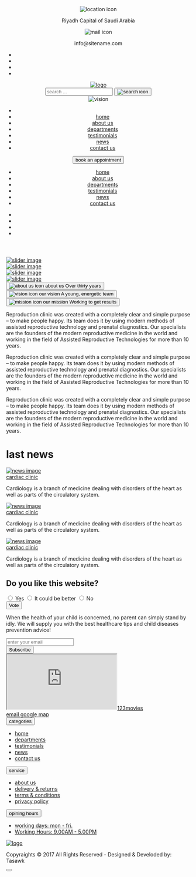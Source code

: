 <!DOCTYPE html>
<html dir="ltr" lang="en">
   <head>
      <meta charset="utf-8" />
      <meta http-equiv="X-UA-Compatible" content="IE=edge" />
      <meta name="viewport" content="width=device-width, initial-scale=1" />
      <title>index</title>
      <!-- Bootstrap -->
      <link href="css/bootstrap.min.css" rel="stylesheet">
      <!-- fontawesome -->
      <link href="css/fontawesome.min.css" rel="stylesheet" />
      <!-- linearicons -->
      <link rel="stylesheet" href="https://cdn.linearicons.com/free/1.0.0/icon-font.min.css" />
      <!-- owl carousel -->
      <link rel="stylesheet" href="css/owl.theme.default.min.css" />
      <link rel="stylesheet" href="css/owl.carousel.css" />
      <!-- wow.js style -->
      <link rel="stylesheet" href="css/animate.css" />
      <!-- stylesheet -->
      <link href="css/style.css" rel="stylesheet" />
      <!-- <link href="font/stylesheet.css" rel="stylesheet">-->
      <!-- HTML5 Shim and Respond.js IE8 support of HTML5 elements and media queries -->
      <!-- WARNING: Respond.js doesn't work if you view the page via file:// -->
      <!--[if lt IE 9]>
      <script src="https://oss.maxcdn.com/libs/html5shiv/3.7.0/html5shiv.js"></script>
      <script src="https://oss.maxcdn.com/libs/respond.js/1.4.2/respond.min.js"></script>
      <![endif]-->
   </head>
   <body>
      <div class="cover"></div>
      <!-- start header section -->
      <header>
         <div class="intro-bar">
            <div class="container">
               <div class="intro-content">
                  <div class="address-section">
                     <div class="address">
                        <img src="images/location-icon.png" alt="location icon">
                        <p class="address-info city-name"> Riyadh Capital of Saudi Arabia</p>
                     </div>
                     <div class="address">
                        <img src="images/mail-icon.png" alt="mail icon">
                        <p class="address-info"> info@sitename.com</p>
                     </div>
                  </div>
                  <div class="social-section">
                     <ul class="social-icons">
                        <li>
                           <a href="#">
                           <i class="fab fa-facebook-f social-icon"></i>
                           </a>
                        </li>
                        <li>
                           <a href="#">
                           <i class="fab fa-twitter social-icon"></i>
                           </a>
                        </li>
                        <li>
                           <a href="#">
                           <i class="fab fa-instagram social-icon"></i>
                           </a>
                        </li>
                        <li>
                           <a href="#">
                           <i class="fab fa-snapchat-ghost social-icon"></i>
                           </a>
                        </li>
                     </ul>
                  </div>
               </div>
            </div>
         </div>
         <div class="search-section wow pulse">
            <div class="container">
               <div class="search-bar">
                  <div class="logo">
                     <a href="#">
                     <img class="img-responsive" src="images/logo.png" alt="logo" />
                     </a>
                  </div>
                  <div class="search-box">
                     <input class="search-input" type="text" name="text" placeholder="search ...">
                     <button class="search-btn"><img class="search-icon" src="images/search-icon.png" alt="search icon"></button>
                  </div>
                  <div class="vision-image">
                     <img class="img-responsive" src="images/vision.png" alt="vision">
                  </div>
               </div>
            </div>
         </div>
         <div class="container">
            <div class="nav-bar">
               <nav class="nav-nav">
                  <ul class="nav-list  navv">
                     <li class="hidden-lg hidden-md">
                        <span class="lnr lnr-cross re-hide"></span>
                     </li>
                     <li>
                        <a href="#" class="menu-link">home</a>
                     </li>
                     <li>
                        <a href="#" class="menu-link">about us</a>
                     </li>
                     <li>
                        <a href="#" class="menu-link">departments</a>
                     </li>
                     <li>
                        <a href="#" class="menu-link">testimonials </a>
                     </li>
                     <li>
                        <a href="#" class="menu-link">news </a>
                     </li>
                     <li>
                        <a href="#!" class="menu-link">contact us </a>
                     </li>
                  </ul>
               </nav>
               <button class="booking-btn">book an appointment</button>
            </div>
         </div>
         <div class="hidden-lg hidden-md">
            <a class="nav-toggle" href="#!">
            <span class="lnr lnr-menu re-show menu-button"></span>
            </a>
            <div class="menu-screen">
               <span class="lnr lnr-cross standard-btn close-button"></span>
               <ul class="menu-list">
                  <li><a href="#" class="mobile-menu-link">home</a></li>
                  <li><a href="#" class="mobile-menu-link">about us</a></li>
                  <li><a href="#" class="mobile-menu-link">departments</a></li>
                  <li><a href="#" class="mobile-menu-link">testimonials</a></li>
                  <li><a href="#" class="mobile-menu-link">news</a></li>
                  <li><a href="#" class="mobile-menu-link">contact us</a></li>
               </ul>
               <div class="social-section">
                  <ul class="social-icons">
                     <li>
                        <a href="#">
                        <i class="fab fa-facebook-f social-icon"></i>
                        </a>
                     </li>
                     <li>
                        <a href="#">
                        <i class="fab fa-twitter social-icon"></i>
                        </a>
                     </li>
                     <li>
                        <a href="#">
                        <i class="fab fa-instagram social-icon"></i>
                        </a>
                     </li>
                     <li>
                        <a href="#">
                        <i class="fab fa-snapchat-ghost social-icon"></i>
                        </a>
                     </li>
                  </ul>
               </div>
            </div>
         </div>
      </header>
      <!-- end header section -->
      <!-- start slider carousel -->
      <div class="owl-carousel re-carousel slider owl-theme">
         <div class="item">
            <a href="#">
            <img class="img-responsive" src="images/slider-img.png" alt="slider image" />
            </a>
         </div>
         <div class="item">
            <a href="#">
            <img class="img-responsive" src="images/slider-img.png" alt="slider image" />
            </a>
         </div>
         <div class="item">
            <a href="#">
            <img class="img-responsive" src="images/slider-img.png" alt="slider image" />
            </a>
         </div>
         <div class="item">
            <a href="#">
            <img class="img-responsive" src="images/slider-img.png" alt="slider image" />
            </a>
         </div>
      </div>
      <!-- end slider carousel -->
      <!-- start tabs section -->
      <div class="container wow pulse">
         <section class ="wrapper">
            <div class="content">
               <!-- Tab links -->
               <div class="tabs">
                  <button class="tablinks active" data-country="about-us">
                  <span class="tab-icon-div">
                  <img class="tab-icon" src="images/about-us-icon.png" alt="about us icon">
                  </span>
                  <span class="tab-title" data-title="about us">about us</span>
                  <span class="tab-slogen">Over thirty years</span>
                  </button>
                  <button class="tablinks" data-country="vision">
                  <span class="tab-icon-div">
                  <img class="tab-icon" src="images/vision-icon.png" alt="vision icon">
                  </span>
                  <span class="tab-title" data-title="vision">our vision</span>
                  <span class="tab-slogen">A young, energetic team</span>
                  </button>
                  <button class="tablinks" data-country="mission">
                  <span class="tab-icon-div">
                  <img class="tab-icon" src="images/mission-icon.png" alt="mission icon">
                  </span>
                  <span class="tab-title" data-title="mission">our mission</span>
                  <span class="tab-slogen">Working to get results</span>
                  </button>
               </div>
               <!-- Tab content -->
               <div class="wrapper_tabcontent">
                  <div id="about-us" class="tabcontent active">
                     <p class="tab-content-text">Reproduction clinic was created with a completely clear and simple purpose – to make people
                        happy. Its team does it by using modern methods of assisted reproductive technology and prenatal diagnostics.
                        Our specialists are the founders of the modern reproductive medicine in the world and working in the
                        field of Assisted Reproductive Technologies for more than 10 years. 
                     </p>
                  </div>
                  <div id="vision" class="tabcontent">
                     <p class="tab-content-text">Reproduction clinic was created with a completely clear and simple purpose – to make people
                        happy. Its team does it by using modern methods of assisted reproductive technology and prenatal diagnostics.
                        Our specialists are the founders of the modern reproductive medicine in the world and working in the
                        field of Assisted Reproductive Technologies for more than 10 years. 
                     </p>
                  </div>
                  <div id="mission" class="tabcontent">
                     <p class="tab-content-text">Reproduction clinic was created with a completely clear and simple purpose – to make people
                        happy. Its team does it by using modern methods of assisted reproductive technology and prenatal diagnostics.
                        Our specialists are the founders of the modern reproductive medicine in the world and working in the
                        field of Assisted Reproductive Technologies for more than 10 years. 
                     </p>
                  </div>
               </div>
            </div>
         </section>
      </div>
      <!-- end tabs section -->
      <!-- start news section  -->
      <div class="container">
         <div class="news">
            <h1 class="news-title wow pulse">last news</h1>
            <div class="owl-carousel re-carousel new  owl-theme wow fadeInDown">
               <div class="item">
                  <div class="new-block">
                     <div class="new-image">
                        <a href="#"><img class="img-responsive" src="images/news/new-1.png" alt="news image" /> </a>
                        <div class="cover-on-hover">
                        </div>
                     </div>
                     <div class="new-details">
                        <a href="#" class="new-name">cardiac clinic  </a>
                        <p class="new-paragraph">Cardiology is a branch of medicine dealing with disorders of the heart as well as parts of the circulatory system.</p>
                     </div>
                  </div>
               </div>
               <div class="item">
                  <div class="new-block">
                     <div class="new-image">
                        <a href="#"><img class="img-responsive" src="images/news/new-2.png" alt="news image" /> </a>
                        <div class="cover-on-hover">
                        </div>
                     </div>
                     <div class="new-details">
                        <a href="#" class="new-name">cardiac clinic  </a>
                        <p class="new-paragraph">Cardiology is a branch of medicine dealing with disorders of the heart as well as parts of the circulatory system.</p>
                     </div>
                  </div>
               </div>
               <div class="item">
                  <div class="new-block">
                     <div class="new-image">
                        <a href="#"><img class="img-responsive" src="images/news/new-3.png" alt="news image" /> </a>
                        <div class="cover-on-hover">
                        </div>
                     </div>
                     <div class="new-details">
                        <a href="#" class="new-name">cardiac clinic  </a>
                        <p class="new-paragraph">Cardiology is a branch of medicine dealing with disorders of the heart as well as parts of the circulatory system.</p>
                     </div>
                  </div>
               </div>
            </div>
         </div>
      </div>
      <!-- end news section -->
      <!-- start newsletter section -->
      <section class="newsletter wow fadeInDown">
         <div class="container">
            <div class="newsletter-content">
               <div class="vote-section">
                  <h2 class="vote-title">Do you like this website?</h2>
                  <label class="form-control vote-control">
                  <input class="radio-btn" type="radio" name="radio" />
                  Yes
                  </label>
                  <label class="form-control vote-control">
                  <input class="radio-btn" type="radio" name="radio" />
                  It could be better
                  </label>
                  <label class="form-control vote-control">
                  <input class="radio-btn" type="radio" name="radio" />
                  No
                  </label>
                  <div class="vote-btn-div">
                     <button class="vote-btn">Vote</button>
                  </div>
               </div>
               <div class="newsletter-input-section">
                  <p class="newsletter-paragraph">When the health of your child is concerned, no parent
                     can simply stand by idly. We will supply you with the best
                     healthcare tips and child diseases prevention advice!
                  </p>
                  <input class="newsletter-input-field" type="text" name="text" placeholder="enter your email">
                  <div class="vote-btn-div">
                     <button class="vote-btn">Subscribe</button>
                  </div>
               </div>
            </div>
         </div>
      </section>
      <!-- end newsletter section -->
      <!-- start map section  -->
      <section class="map-section">
         <div class="mapouter">
            <div class="gmap_canvas"><iframe class="map-iframe" id="gmap_canvas" src="https://maps.google.com/maps?q=ryadh&t=&z=13&ie=UTF8&iwloc=&output=embed" ></iframe><a href="https://123movies-to.org">123movies</a><br><a href="https://www.embedgooglemap.net">email google map</a></div>
         </div>
      </section>
      <!-- end map section -->
      <!-- start footer -->
      <footer>
         <div class="footer-without-copywrites">
            <div class="container">
               <div class="footer-content">
                  <div class="footer-block">
                     <button class="accordion footer-accordion">
                     <span class="footer-block-title">categories </span>
                     <i class="fas fa-angle-down hidden-lg hidden-md left-right-arrow"></i>
                     <i class="fas fa-angle-up hidden-lg hidden-md down-arrow-2"></i>
                     </button>
                     <ul class="footer-list panel footer-dropdown">
                        <li><a href="#">home</a></li>
                        <li><a href="#">departments </a></li>
                        <li><a href="#">testimonials </a></li>
                        <li><a href="#">news </a></li>
                        <li><a href="#">contact us </a></li>
                     </ul>
                  </div>
                  <div class="footer-block">
                     <button class="accordion footer-accordion">
                     <span class="footer-block-title"> service</span>
                     <i class="fas fa-angle-down hidden-lg hidden-md left-right-arrow"></i>
                     <i class="fas fa-angle-up hidden-lg hidden-md down-arrow-2"></i>
                     </button>
                     <ul class="footer-list panel footer-dropdown">
                        <li><a href="#">about us </a></li>
                        <li><a href="#">delivery & returns</a></li>
                        <li><a href="#">terms & conditions</a></li>
                        <li><a href="#">privacy policy</a></li>
                     </ul>
                  </div>
                  <div class="footer-block">
                     <button class="accordion footer-accordion">
                     <span class="footer-block-title">opining hours</span>
                     <i class="fas fa-angle-down hidden-lg hidden-md left-right-arrow"></i>
                     <i class="fas fa-angle-up hidden-lg hidden-md down-arrow-2"></i>
                     </button>
                     <ul class="footer-list panel footer-dropdown">
                        <li><a href="#">working days: mon - fri. </a></li>
                        <li><a href="#">Working Hours: 9.00AM - 5.00PM </a></li>
                     </ul>
                  </div>
                  <div class="footer-block">
                     <a href="#">
                     <img class="footer-logo" src="images/logo-2.png" alt="logo" />
                     </a>
                  </div>
               </div>
            </div>
         </div>
         <div class="copy">
            <p class="copywrite">Copyraights © 2017 All Rights Reserved - Designed & Develoded by: Tasawk </p>
         </div>
      </footer>
      <!-- end footer -->
      <!-- start scroll to top button -->
      <div class="container hidden-xs">
         <div class="scroll-top-div">
            <button onclick="topFunction()" class="myBtn" title="Go to top"><span class="lnr lnr-arrow-up scroll-top"></span></button>
         </div>
      </div>
      <!-- end scroll to top button -->
      <script src="js/jquery-3.3.1.min.js"></script>
      <!-- jQuery (necessary for Bootstrap's JavaScript plugins) -->
      <script src="js/bootstrap.min.js"></script>
      <!-- owl carousel -->
      <script src="js/owl.carousel.min.js"></script>
      <!-- wow js -->
      <script src="js/wow.min.js"></script>
      <!-- my javascript code -->
      <script src="js/my-js.js"></script>
   </body>
</html>
